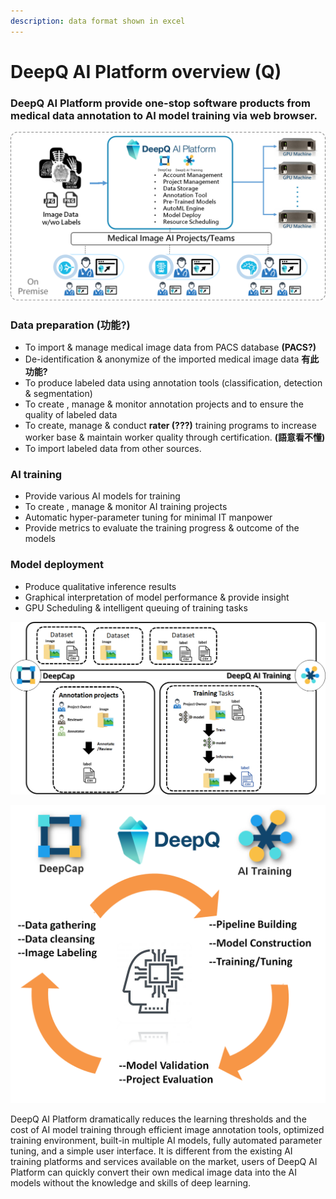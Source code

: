 ```yaml
---
description: data format shown in excel
---
```


# DeepQ AI Platform overview \(Q\)

### DeepQ AI Platform provide one-stop software products from medical data annotation to AI model training via web browser.

![](../.gitbook/assets/image%20%2828%29.png)

### **Data preparation \(功能?\)** 

* To import & manage medical image data from PACS database **\(PACS?\)**
*  De-identification & anonymize of the imported medical image data **有此功能?**
*  To produce labeled data using annotation tools \(classification, detection & segmentation\)
*  To create , manage & monitor annotation projects and to ensure the quality of labeled data
* To create, manage & conduct **rater \(???\)** training programs to increase worker base & maintain worker quality through certification. **\(語意看不懂\)**
* To import labeled data from other sources.

### **AI training**

* Provide various AI models for training
* To create , manage & monitor AI training projects
* Automatic hyper-parameter tuning for minimal IT manpower
*  Provide metrics to evaluate the training progress & outcome of the models

### **Model deployment**

* Produce qualitative inference results
* Graphical interpretation of model performance & provide insight
* GPU Scheduling & intelligent queuing of training tasks

![](../.gitbook/assets/image%20%28139%29.png)



![](../.gitbook/assets/image%20%2866%29.png)

DeepQ AI Platform dramatically reduces the learning thresholds and the cost of AI model training through efficient image annotation tools, optimized training environment, built-in multiple AI models, fully automated parameter tuning, and a simple user interface. It is different from the existing AI training platforms and services available on the market, users of DeepQ AI Platform can quickly convert their own medical image data into the AI models without the knowledge and skills of deep learning.

### 

